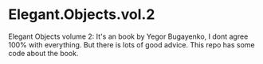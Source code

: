 # Elegant.Objects.vol.2
Elegant Objects volume 2: It's an book by Yegor Bugayenko, I dont agree 100% with everything. But there is lots of good advice. This repo has some code about the book.
